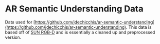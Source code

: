 # AR Semantic Understanding Data

Data used for [https://github.com/jdechicchis/ar-semantic-understanding](https://github.com/jdechicchis/ar-semantic-understanding). This data is based off of [SUN RGB-D](http://rgbd.cs.princeton.edu/) and is essentially a cleaned up and preprocessed version.
